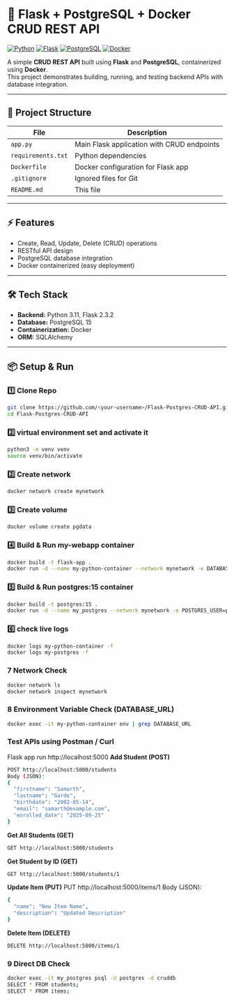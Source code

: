# 🚀 Flask + PostgreSQL + Docker CRUD REST API
[![Python](https://img.shields.io/badge/Python-3.11-blue?logo=python&logoColor=white)](https://www.python.org/)
[![Flask](https://img.shields.io/badge/Flask-2.3.2-orange?logo=flask&logoColor=white)](https://flask.palletsprojects.com/)
[![PostgreSQL](https://img.shields.io/badge/PostgreSQL-15-blue?logo=postgresql&logoColor=white)](https://www.postgresql.org/)
[![Docker](https://img.shields.io/badge/Docker-24.0.5-blue?logo=docker&logoColor=white)](https://www.docker.com/)

A simple **CRUD REST API** built using **Flask** and **PostgreSQL**, containerized using **Docker**.  
This project demonstrates building, running, and testing backend APIs with database integration.

---

## 📂 Project Structure
| File | Description |
|------|-------------|
| `app.py` | Main Flask application with CRUD endpoints |
| `requirements.txt` | Python dependencies |
| `Dockerfile` | Docker configuration for Flask app |
| `.gitignore` | Ignored files for Git |
| `README.md` | This file |

---

## ⚡ Features
- Create, Read, Update, Delete (CRUD) operations  
- RESTful API design  
- PostgreSQL database integration  
- Docker containerized (easy deployment)  

---

## 🛠 Tech Stack
- **Backend:** Python 3.11, Flask 2.3.2  
- **Database:** PostgreSQL 15  
- **Containerization:** Docker  
- **ORM:** SQLAlchemy  

---

## 📦 Setup & Run

### 1️⃣ Clone Repo
```bash
git clone https://github.com/<your-username>/Flask-Postgres-CRUD-API.git
cd Flask-Postgres-CRUD-API
```
### 2️⃣ virtual environment set and activate it
```bash
python3 -m venv venv
source venv/bin/activate
```
### 2️⃣ Create network
```bash
docker network create mynetwork
```
### 3️⃣ Create volume
```bash
docker volume create pgdata
```
### 4️⃣ Build & Run my-webapp container
```bash
docker build -t flask-app .
docker run -d --name my-python-container --network mynetwork -e DATABASE_URL=postgresql://postgres:postgres@my_postgres:5432/cruddb -p 5000:5000 flask-app
```
### 5️⃣ Build & Run postgres:15 container
```bash
docker build -t postgres:15 .
docker run -d --name my_postgres --network mynetwork -e POSTGRES_USER=postgres -e POSTGRES_PASSWORD=password -e POSTGRES_DB=cruddb -v pgdata:/var/lib/postgresql/data -p 5432:5432 postgres:15
```
### 6️⃣ check live logs
```bash
docker logs my-python-container -f
docker logs my-postgres -f
```
### 7 Network Check
```bash
docker network ls
docker network inspect mynetwork
```
### 8 Environment Variable Check (DATABASE_URL)
```bash
docker exec -it my-python-container env | grep DATABASE_URL
```
### Test APIs using Postman / Curl
Flask app run http://localhost:5000
**Add Student (POST)**
```bash
POST http://localhost:5000/students
Body (JSON):
{
  "firstname": "Samarth",
  "lastname": "Garde",
  "birthdate": "2002-05-14",
  "email": "samarth@example.com",
  "enrolled_date": "2025-09-25"
}
```
**Get All Students (GET)**
```bash
GET http://localhost:5000/students
```
**Get Student by ID (GET)**
```bash
GET http://localhost:5000/students/1
```
**Update Item (PUT)**
PUT http://localhost:5000/items/1
Body (JSON):
```bash
{
  "name": "New Item Name",
  "description": "Updated Description"
}
```
**Delete Item (DELETE)**
```bash
DELETE http://localhost:5000/items/1
```
### 9 Direct DB Check
```bash
docker exec -it my_postgres psql -U postgres -d cruddb
SELECT * FROM students;
SELECT * FROM items;
```

